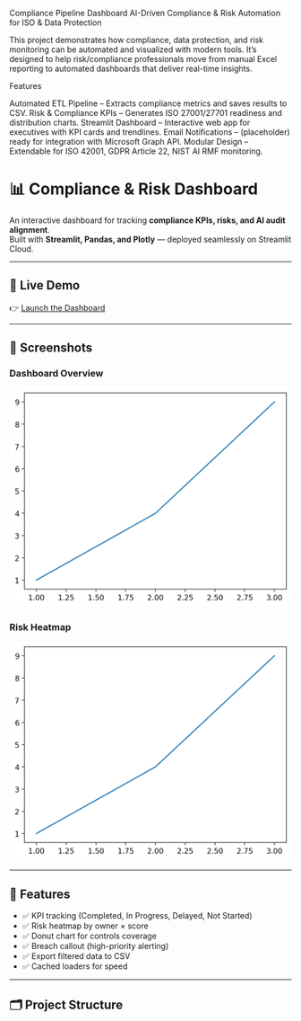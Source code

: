 Compliance Pipeline Dashboard
AI-Driven Compliance & Risk Automation for ISO & Data Protection

This project demonstrates how compliance, data protection, and risk monitoring can be automated and visualized with modern tools.
It’s designed to help risk/compliance professionals move from manual Excel reporting to automated dashboards that deliver real-time insights.

Features

Automated ETL Pipeline – Extracts compliance metrics and saves results to CSV.
Risk & Compliance KPIs – Generates ISO 27001/27701 readiness and distribution charts.
Streamlit Dashboard – Interactive web app for executives with KPI cards and trendlines.
Email Notifications – (placeholder) ready for integration with Microsoft Graph API.
Modular Design – Extendable for ISO 42001, GDPR Article 22, NIST AI RMF monitoring.
# 📊 Compliance & Risk Dashboard

An interactive dashboard for tracking **compliance KPIs, risks, and AI audit alignment**.  
Built with **Streamlit, Pandas, and Plotly** — deployed seamlessly on Streamlit Cloud.

---

## 🚀 Live Demo  
👉 [Launch the Dashboard](https://YOUR-STREAMLIT-DEPLOYMENT-LINK)  

---

## 📸 Screenshots  
### Dashboard Overview  
![Dashboard Screenshot](assets/dashboard_overview.png)  

### Risk Heatmap  
![Risk Heatmap](assets/risk_heatmap.png)  

---

## 🔑 Features
- ✅ KPI tracking (Completed, In Progress, Delayed, Not Started)  
- ✅ Risk heatmap by owner × score  
- ✅ Donut chart for controls coverage  
- ✅ Breach callout (high-priority alerting)  
- ✅ Export filtered data to CSV  
- ✅ Cached loaders for speed  

---

## 🗂 Project Structure
